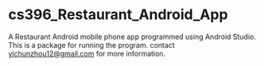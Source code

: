 # cs396_Restaurant_Android_App
A Restaurant Android mobile phone app programmed using Android Studio.
This is a package for running the program.
contact yichunzhou12@gmail.com for more information.
